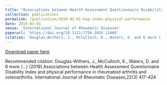 ```yaml
---
title: "Associations between Health Assessment Questionnaire Disability Index and physical performance in rheumatoid arthritis and osteoarthritis"
collection: publications
permalink: /publication/2019-03-01-haq-index-physical-performance
date: 2019-03-01
venue: 'International Journal of Rheumatic Diseases'
paperurl: 'https://doi.org/10.1111/1756-185X.13460'
citation: 'Douglas-Withers, J., McCulloch, K., Waters, D. and 6 more (...) (2019).Associations between Health Assessment Questionnaire Disability Index and physical performance in rheumatoid arthritis and osteoarthritis. International Journal of Rheumatic Diseases,22(3) 417-424'
---
```


<a href='https://doi.org/10.1111/1756-185X.13460'>Download paper here</a>

Recommended citation: Douglas-Withers, J., McCulloch, K., Waters, D. and 6 more (...) (2019).Associations between Health Assessment Questionnaire Disability Index and physical performance in rheumatoid arthritis and osteoarthritis. International Journal of Rheumatic Diseases,22(3) 417-424